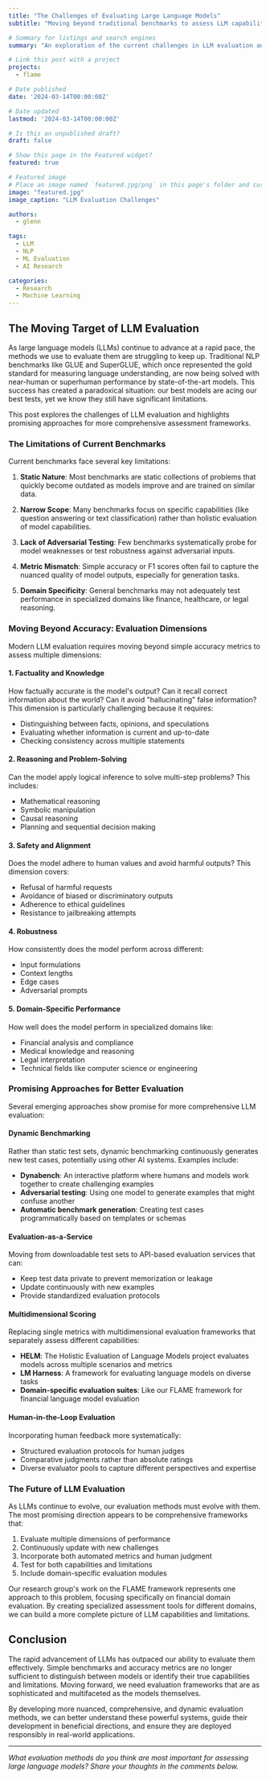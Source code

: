 ```yaml
---
title: "The Challenges of Evaluating Large Language Models"
subtitle: "Moving beyond traditional benchmarks to assess LLM capabilities"

# Summary for listings and search engines
summary: "An exploration of the current challenges in LLM evaluation and promising approaches for more comprehensive assessment frameworks."

# Link this post with a project
projects:
  - flame

# Date published
date: '2024-03-14T00:00:00Z'

# Date updated
lastmod: '2024-03-14T00:00:00Z'

# Is this an unpublished draft?
draft: false

# Show this page in the Featured widget?
featured: true

# Featured image
# Place an image named `featured.jpg/png` in this page's folder and customize its options here.
image: "featured.jpg"
image_caption: "LLM Evaluation Challenges"

authors:
  - glenn

tags:
  - LLM
  - NLP
  - ML Evaluation
  - AI Research

categories:
  - Research
  - Machine Learning
---
```


## The Moving Target of LLM Evaluation

As large language models (LLMs) continue to advance at a rapid pace, the methods we use to evaluate them are struggling to keep up. Traditional NLP benchmarks like GLUE and SuperGLUE, which once represented the gold standard for measuring language understanding, are now being solved with near-human or superhuman performance by state-of-the-art models. This success has created a paradoxical situation: our best models are acing our best tests, yet we know they still have significant limitations.

This post explores the challenges of LLM evaluation and highlights promising approaches for more comprehensive assessment frameworks.

### The Limitations of Current Benchmarks

Current benchmarks face several key limitations:

1. **Static Nature**: Most benchmarks are static collections of problems that quickly become outdated as models improve and are trained on similar data.

2. **Narrow Scope**: Many benchmarks focus on specific capabilities (like question answering or text classification) rather than holistic evaluation of model capabilities.

3. **Lack of Adversarial Testing**: Few benchmarks systematically probe for model weaknesses or test robustness against adversarial inputs.

4. **Metric Mismatch**: Simple accuracy or F1 scores often fail to capture the nuanced quality of model outputs, especially for generation tasks.

5. **Domain Specificity**: General benchmarks may not adequately test performance in specialized domains like finance, healthcare, or legal reasoning.

### Moving Beyond Accuracy: Evaluation Dimensions

Modern LLM evaluation requires moving beyond simple accuracy metrics to assess multiple dimensions:

#### 1. Factuality and Knowledge

How factually accurate is the model's output? Can it recall correct information about the world? Can it avoid "hallucinating" false information? This dimension is particularly challenging because it requires:

- Distinguishing between facts, opinions, and speculations
- Evaluating whether information is current and up-to-date
- Checking consistency across multiple statements

#### 2. Reasoning and Problem-Solving

Can the model apply logical inference to solve multi-step problems? This includes:

- Mathematical reasoning
- Symbolic manipulation
- Causal reasoning
- Planning and sequential decision making

#### 3. Safety and Alignment

Does the model adhere to human values and avoid harmful outputs? This dimension covers:

- Refusal of harmful requests
- Avoidance of biased or discriminatory outputs
- Adherence to ethical guidelines
- Resistance to jailbreaking attempts

#### 4. Robustness

How consistently does the model perform across different:

- Input formulations
- Context lengths
- Edge cases
- Adversarial prompts

#### 5. Domain-Specific Performance

How well does the model perform in specialized domains like:

- Financial analysis and compliance
- Medical knowledge and reasoning
- Legal interpretation
- Technical fields like computer science or engineering

### Promising Approaches for Better Evaluation

Several emerging approaches show promise for more comprehensive LLM evaluation:

#### Dynamic Benchmarking

Rather than static test sets, dynamic benchmarking continuously generates new test cases, potentially using other AI systems. Examples include:

- **Dynabench**: An interactive platform where humans and models work together to create challenging examples
- **Adversarial testing**: Using one model to generate examples that might confuse another
- **Automatic benchmark generation**: Creating test cases programmatically based on templates or schemas

#### Evaluation-as-a-Service

Moving from downloadable test sets to API-based evaluation services that can:

- Keep test data private to prevent memorization or leakage
- Update continuously with new examples
- Provide standardized evaluation protocols

#### Multidimensional Scoring

Replacing single metrics with multidimensional evaluation frameworks that separately assess different capabilities:

- **HELM**: The Holistic Evaluation of Language Models project evaluates models across multiple scenarios and metrics
- **LM Harness**: A framework for evaluating language models on diverse tasks
- **Domain-specific evaluation suites**: Like our FLAME framework for financial language model evaluation

#### Human-in-the-Loop Evaluation

Incorporating human feedback more systematically:

- Structured evaluation protocols for human judges
- Comparative judgments rather than absolute ratings
- Diverse evaluator pools to capture different perspectives and expertise

### The Future of LLM Evaluation

As LLMs continue to evolve, our evaluation methods must evolve with them. The most promising direction appears to be comprehensive frameworks that:

1. Evaluate multiple dimensions of performance
2. Continuously update with new challenges
3. Incorporate both automated metrics and human judgment
4. Test for both capabilities and limitations
5. Include domain-specific evaluation modules

Our research group's work on the FLAME framework represents one approach to this problem, focusing specifically on financial domain evaluation. By creating specialized assessment tools for different domains, we can build a more complete picture of LLM capabilities and limitations.

## Conclusion

The rapid advancement of LLMs has outpaced our ability to evaluate them effectively. Simple benchmarks and accuracy metrics are no longer sufficient to distinguish between models or identify their true capabilities and limitations. Moving forward, we need evaluation frameworks that are as sophisticated and multifaceted as the models themselves.

By developing more nuanced, comprehensive, and dynamic evaluation methods, we can better understand these powerful systems, guide their development in beneficial directions, and ensure they are deployed responsibly in real-world applications.

---

*What evaluation methods do you think are most important for assessing large language models? Share your thoughts in the comments below.*